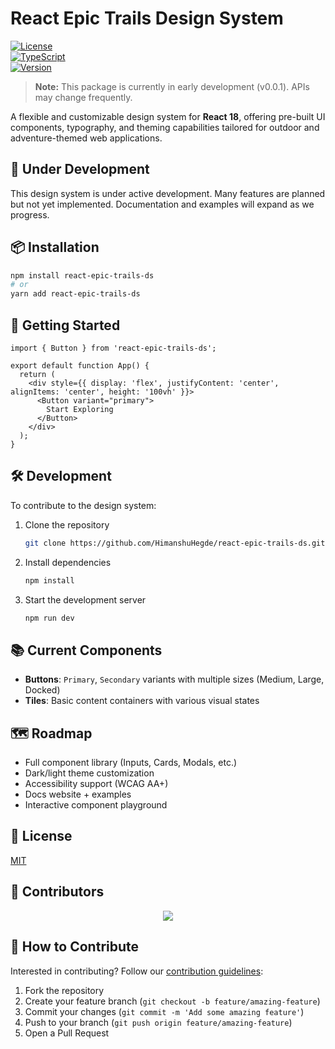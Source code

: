# React Epic Trails Design System

[![License](https://img.shields.io/npm/l/react-epic-trails-ds.svg)](https://github.com/HimanshuHegde/react-epic-trails-ds/blob/main/LICENSE)  
[![TypeScript](https://img.shields.io/badge/TypeScript-Ready-blue.svg)](https://www.typescriptlang.org/)  
[![Version](https://img.shields.io/badge/version-0.0.1-orange.svg)](https://github.com/HimanshuHegde/react-epic-trails-ds)

> **Note:** This package is currently in early development (v0.0.1). APIs may change frequently.

A flexible and customizable design system for **React 18**, offering pre-built UI components, typography, and theming capabilities tailored for outdoor and adventure-themed web applications.

## 🚧 Under Development

This design system is under active development. Many features are planned but not yet implemented. Documentation and examples will expand as we progress.

## 📦 Installation

```bash
npm install react-epic-trails-ds
# or
yarn add react-epic-trails-ds
```

## 🚀 Getting Started

```tsx
import { Button } from 'react-epic-trails-ds';

export default function App() {
  return (
    <div style={{ display: 'flex', justifyContent: 'center', alignItems: 'center', height: '100vh' }}>
      <Button variant="primary">
        Start Exploring
      </Button>
    </div>
  );
}
```

## 🛠 Development

To contribute to the design system:

1. Clone the repository
   ```bash
   git clone https://github.com/HimanshuHegde/react-epic-trails-ds.git
   ```
2. Install dependencies
   ```bash
   npm install
   ```
3. Start the development server
   ```bash
   npm run dev
   ```

## 📚 Current Components

- **Buttons**: `Primary`, `Secondary` variants with multiple sizes (Medium, Large, Docked)
- **Tiles**: Basic content containers with various visual states

## 🗺 Roadmap

- Full component library (Inputs, Cards, Modals, etc.)
- Dark/light theme customization
- Accessibility support (WCAG AA+)
- Docs website + examples
- Interactive component playground

## 📄 License

[MIT](https://github.com/HimanshuHegde/react-epic-trails-ds/blob/main/LICENSE)

## 👥 Contributors

<div align="center">
  <a href="https://github.com/HimanshuHegde/react-epic-trails-ds/graphs/contributors">
    <img src="https://contrib.rocks/image?repo=HimanshuHegde/react-epic-trails-ds" />
  </a>
</div>

## 🤝 How to Contribute

Interested in contributing? Follow our [contribution guidelines](CONTRIBUTING.md):

1. Fork the repository
2. Create your feature branch (`git checkout -b feature/amazing-feature`)
3. Commit your changes (`git commit -m 'Add some amazing feature'`)
4. Push to your branch (`git push origin feature/amazing-feature`)
5. Open a Pull Request
